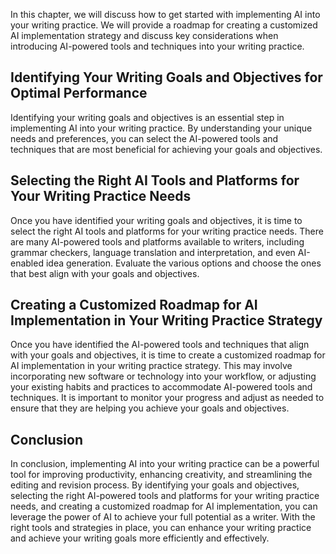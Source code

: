 
In this chapter, we will discuss how to get started with implementing AI into your writing practice. We will provide a roadmap for creating a customized AI implementation strategy and discuss key considerations when introducing AI-powered tools and techniques into your writing practice.

Identifying Your Writing Goals and Objectives for Optimal Performance
---------------------------------------------------------------------

Identifying your writing goals and objectives is an essential step in implementing AI into your writing practice. By understanding your unique needs and preferences, you can select the AI-powered tools and techniques that are most beneficial for achieving your goals and objectives.

Selecting the Right AI Tools and Platforms for Your Writing Practice Needs
--------------------------------------------------------------------------

Once you have identified your writing goals and objectives, it is time to select the right AI tools and platforms for your writing practice needs. There are many AI-powered tools and platforms available to writers, including grammar checkers, language translation and interpretation, and even AI-enabled idea generation. Evaluate the various options and choose the ones that best align with your goals and objectives.

Creating a Customized Roadmap for AI Implementation in Your Writing Practice Strategy
-------------------------------------------------------------------------------------

Once you have identified the AI-powered tools and techniques that align with your goals and objectives, it is time to create a customized roadmap for AI implementation in your writing practice strategy. This may involve incorporating new software or technology into your workflow, or adjusting your existing habits and practices to accommodate AI-powered tools and techniques. It is important to monitor your progress and adjust as needed to ensure that they are helping you achieve your goals and objectives.

Conclusion
----------

In conclusion, implementing AI into your writing practice can be a powerful tool for improving productivity, enhancing creativity, and streamlining the editing and revision process. By identifying your goals and objectives, selecting the right AI-powered tools and platforms for your writing practice needs, and creating a customized roadmap for AI implementation, you can leverage the power of AI to achieve your full potential as a writer. With the right tools and strategies in place, you can enhance your writing practice and achieve your writing goals more efficiently and effectively.
